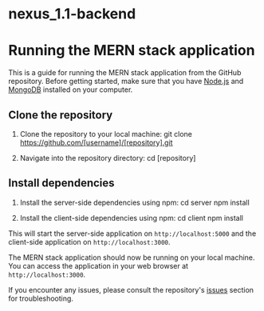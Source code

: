 # nexus_1.1-backend
# Running the MERN stack application

This is a guide for running the MERN stack application from the GitHub repository. Before getting started, make sure that you have [Node.js](https://nodejs.org/en/) and [MongoDB](https://www.mongodb.com/) installed on your computer.

## Clone the repository

1. Clone the repository to your local machine:
  git clone https://github.com/[username]/[repository].git

2. Navigate into the repository directory:
  cd [repository]

## Install dependencies

1. Install the server-side dependencies using npm:
  cd server
  npm install
  
2. Install the client-side dependencies using npm:
  cd client
  npm install
  
This will start the server-side application on `http://localhost:5000` and the client-side application on `http://localhost:3000`.

The MERN stack application should now be running on your local machine. You can access the application in your web browser at `http://localhost:3000`.

If you encounter any issues, please consult the repository's [issues](https://github.com/[username]/[repository]/issues) section for troubleshooting.
